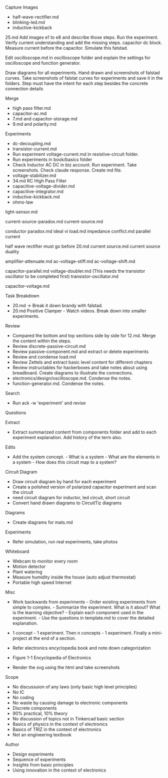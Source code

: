 Capture Images

- half-wave-rectifier.md
- blinking-led.md
- inductive-kickback

25.md Add images e1 to e8 and describe those steps. Run the experiment. Verify current understanding and add the missing steps. capacitor dc block. Measure current before the capacitor. Simulate this fatstad.

Edit oscilloscope.md in oscilloscope folder and explain the settings for oscilloscope and function generator.

Draw diagrams for all experiments. Hand drawn and screenshots of falstad curves.
Take screenshots of falstat curves for experiments and save it in the folders.
Step must have the intent for each step besides the concrete connection details

Merge

- high pass filter.md
- capacitor-ac.md
- 7.md and capacitor-storage.md
- 9.md and polarity.md

Experiments

- dc-decoupling.md
- transistor-current.md
- Run experiment voltage-current.md in resistive-circuit folder.
- Run experiments in book/basics folder
- Check Inductor AC DC in biz account. Run experiment. Take screenshots. Check claude response. Create md file.
- voltage-stabilizer.md
- 34.md RC High Pass Filter
- capacitive-voltage-divider.md
- capacitive-integrator.md
- inductive-kickback.md
- ohms-law

light-sensor.md

current-source-paradox.md
current-source.md

conductor paradox.md
ideal vi load.md
impedance conflict.md
parallel current

half wave rectifier must go before 20.md
current source.md
current source duality

amplifier-attenuate.md
ac-voltage-stiff.md
ac-voltage-shift.md

capacitor-parallel.md
voltage-doubler.md (This needs the transistor oscillator to be completed first)
transistor-oscillator.md

capacitor-voltage.md


Task Breakdown

- 20.md -> Break it down brandy with falstad.
- 20.md Positive Clamper - Watch videos. Break down into smaller experiments.

Review

- Compared the bottom and top sections side by side for 12.md. Merge the content within the steps.
- Review discrete-passive-circuit.md
- Review passive-component.md and extract or delete experiments
- Review and condense load.md
- Review Zettels and extract basic level content for different chapters
- Review instructables for hackerboxes and take notes about using breadboard. Create diagrams to illustrate the connections.
- electronics/design/oscilloscope.md. Condense the notes.
- function-generator.md. Condense the notes.

Search

- Run ack -w 'experiment' and revise

Questions

Extract

- Extract summarized content from components folder and add to each experiment explanation. Add history of the term also.

Edits

- Add the system concept.
		- What is a system
		- What are the elements in a system
		- How does this circuit map to a system?

Circuit Diagram

- Draw circuit diagram by hand for each experiment
- Create a polished version of polarized capacitor experiment and scan the circuit
- need circuit diagram for inductor, led circuit, short circuit
- Convert hand drawn diagrams to CircuitTiz diagrams

Diagrams

- Create diagrams for mats.md

Experiments

- Refer simulation, run real experiments, take photos

Whiteboard

- Webcam to monitor every room
- Motion detector
- Plant watering
- Measure humidity inside the house (auto adjust thermostat)
- Portable high speed Internet

Misc

- Work backwards from experiments
		- Order existing experiments from simple to complex.
		- Summarize the experiment. What is it about? What is the learning objective?
		- Explain each component used in the experiment.
		- Use the questions in template.md to cover the detailed explanation.
- 1 concept - 1 experiment. Then n concepts - 1 experiment. Finally a mini-project at the end of a section.

- Refer electronics encyclopedia book and note down categorization
- Figure 1-1 Encyclopedia of Electronics
- Render the svg using the html and take screenshots

Scope

- No discussuion of any laws (only basic high level principles)
- No IC
- No coding
- No waste by causing damage to electronic components
- Discrete components
- 90% practical, 10% theory
- No discussion of topics not in Tinkercad basic section
- Basics of physics in the context of electronics
- Basics of TRIZ in the context of electronics
- Not an engineering textbook

Author

- Design experiments
- Sequence of experiments
- Insights from basic principles
- Using innovation in the context of electronics
